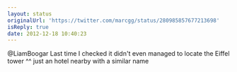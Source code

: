 ```yaml
---
layout: status
originalUrl: 'https://twitter.com/marcgg/status/280985857677213698'
isReply: true
date: 2012-12-18 10:40:23
---
```


@LiamBoogar Last time I checked it didn't even managed to locate the Eiffel tower ^^ just an hotel nearby with a similar name
